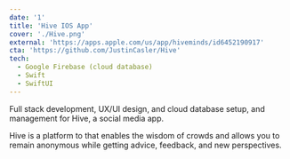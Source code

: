 ```yaml
---
date: '1'
title: 'Hive IOS App'
cover: './Hive.png'
external: 'https://apps.apple.com/us/app/hiveminds/id6452190917'
cta: 'https://github.com/JustinCasler/Hive'
tech:
  - Google Firebase (cloud database)
  - Swift
  - SwiftUI
---
```


Full stack development, UX/UI design, and cloud database setup, and management for Hive, a social media app.

Hive is a platform to that enables the wisdom of crowds and allows you to remain anonymous while getting advice, feedback, and new perspectives.
